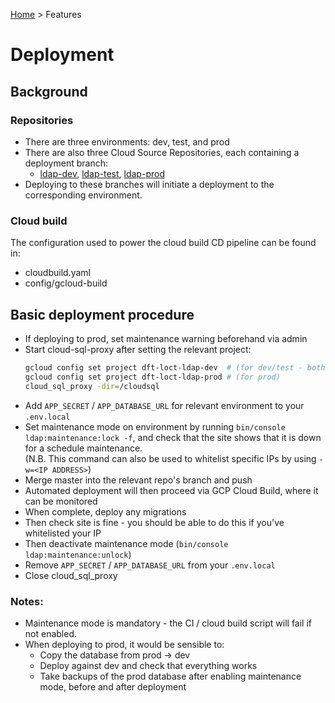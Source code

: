 [Home](../README.md) > Features

# Deployment

## Background

### Repositories

* There are three environments: dev, test, and prod
* There are also three Cloud Source Repositories, each containing a deployment branch:
  - [ldap-dev](https://source.cloud.google.com/dft-loct-ldap-dev), [ldap-test](https://source.cloud.google.com/dft-loct-ldap-test), [ldap-prod](https://source.cloud.google.com/dft-loct-ldap-prod)
* Deploying to these branches will initiate a deployment to the corresponding environment.

### Cloud build

The configuration used to power the cloud build CD pipeline can be found in:

* cloudbuild.yaml
* config/gcloud-build

## Basic deployment procedure

* If deploying to prod, set maintenance warning beforehand via admin
* Start cloud-sql-proxy after setting the relevant project:
  ```sh
  gcloud config set project dft-loct-ldap-dev  # (for dev/test - both databases are in the same RDBMS)
  gcloud config set project dft-loct-ldap-prod # (for prod)
  cloud_sql_proxy -dir=/cloudsql
  ```
* Add `APP_SECRET` / `APP_DATABASE_URL` for relevant environment to your `.env.local`
* Set maintenance mode on environment by running `bin/console ldap:maintenance:lock -f`, and check that the site shows that it is down for a schedule maintenance.  
  (N.B. This command can also be used to whitelist specific IPs by using `-w=<IP ADDRESS>`)
* Merge master into the relevant repo's branch and push
* Automated deployment will then proceed via GCP Cloud Build, where it can be monitored
* When complete, deploy any migrations
* Then check site is fine - you should be able to do this if you've whitelisted your IP
* Then deactivate maintenance mode (`bin/console ldap:maintenance:unlock`)
* Remove `APP_SECRET` / `APP_DATABASE_URL` from your `.env.local`
* Close cloud_sql_proxy

### Notes:

* Maintenance mode is mandatory - the CI / cloud build script will fail if not enabled.
* When deploying to prod, it would be sensible to:
  - Copy the database from prod -> dev
  - Deploy against dev and check that everything works
  - Take backups of the prod database after enabling maintenance mode, before and after deployment
